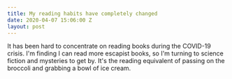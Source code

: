 ```yaml
---
title: My reading habits have completely changed
date: 2020-04-07 15:06:00 Z
layout: post
---
```


It has been hard to concentrate on reading books during the COVID-19 crisis. I'm finding I can read more escapist books, so I'm turning to science fiction and mysteries to get by. It's the reading equivalent of passing on the broccoli and grabbing a bowl of ice cream.
